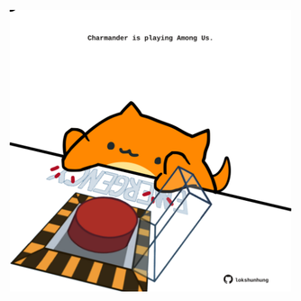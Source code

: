 <!-- built at 13/11/2024, 10:00:38 UTC -->
<p align="center">
  <img width="500" height="500" src="./ReadmeImage.svg">
</p>
